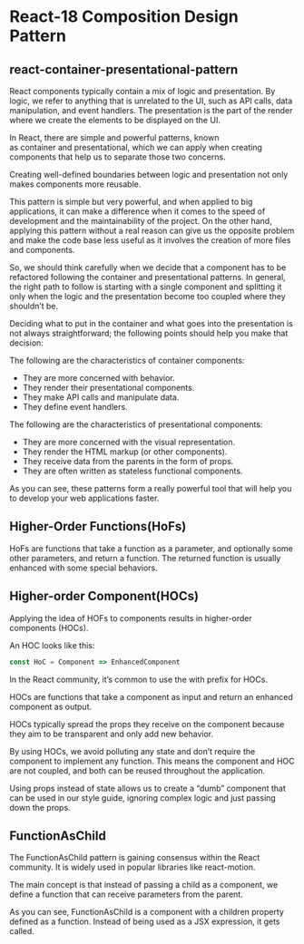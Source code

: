 # React-18 Composition Design Pattern

## react-container-presentational-pattern

React components typically contain a mix of logic and presentation. By logic, we refer to anything that is unrelated to the UI, such as API calls, data manipulation, and event handlers. The presentation is the part of the render where we create the elements to be displayed on the UI.

In React, there are simple and powerful patterns, known as container and presentational, which we can apply when creating components that help us to separate those two concerns.

Creating well-defined boundaries between logic and presentation not only makes components more reusable.

This pattern is simple but very powerful, and when applied to big applications, it can make a difference when it comes to the speed of development and the maintainability of the project. On the other hand, applying this pattern without a real reason can give us the opposite problem and make the code base less useful as it involves the creation of more files and components.

So, we should think carefully when we decide that a component has to be refactored following the container and presentational patterns. In general, the right path to follow is starting with a single component and splitting it only when the logic and the presentation become too coupled where they shouldn’t be.

Deciding what to put in the container and what goes into the presentation is not always straightforward; the following points should help you make that decision:

The following are the characteristics of container components:

- They are more concerned with behavior.
- They render their presentational components.
- They make API calls and manipulate data.
- They define event handlers.

The following are the characteristics of presentational components:

- They are more concerned with the visual representation.
- They render the HTML markup (or other components).
- They receive data from the parents in the form of props.
- They are often written as stateless functional components.

As you can see, these patterns form a really powerful tool that will help you to develop your web applications faster.

## Higher-Order Functions(HoFs)

HoFs are functions that take a function as a parameter, and optionally some other parameters, and return a function. The returned function is usually enhanced with some special behaviors.

## Higher-order Component(HOCs)

Applying the idea of HOFs to components results in higher-order components (HOCs).

An HOC looks like this:

```javascript
const HoC = Component => EnhancedComponent
```

In the React community, it’s common to use the with prefix for HOCs.

HOCs are functions that take a component as input and return an enhanced component as output.

HOCs typically spread the props they receive on the component because they aim to be transparent and only add new behavior.

By using HOCs, we avoid polluting any state and don’t require the component to implement any function. This means the component and HOC are not coupled, and both can be reused throughout the application.

Using props instead of state allows us to create a “dumb” component that can be used in our style guide, ignoring complex logic and just passing down the props.

## FunctionAsChild

The FunctionAsChild pattern is gaining consensus within the React community. It is widely used in popular libraries like react-motion.

The main concept is that instead of passing a child as a component, we define a function that can receive parameters from the parent.

As you can see, FunctionAsChild is a component with a children property defined as a function. Instead of being used as a JSX expression, it gets called.
